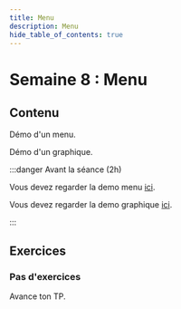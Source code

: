 ```yaml
---
title: Menu
description: Menu
hide_table_of_contents: true
---
```


# Semaine 8 : Menu

## Contenu

Démo d'un menu.

Démo d'un graphique.

:::danger Avant la séance (2h)

Vous devez regarder la demo menu [ici](https://github.com/departement-info-cem/3N5-Prog3/tree/master/code/Demo_Menu).

Vous devez regarder la demo graphique [ici](https://github.com/departement-info-cem/3N5-Prog3/tree/master/code/Demo_Graphique).

:::

## Exercices

### Pas d'exercices

Avance ton TP.
